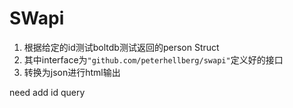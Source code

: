 # SWapi

1. 根据给定的id测试boltdb测试返回的person Struct
2. 其中interface为`"github.com/peterhellberg/swapi"`定义好的接口
3. 转换为json进行html输出



need add id query
